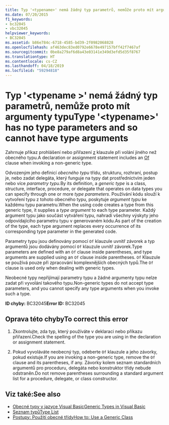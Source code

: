 ```yaml
---
title: Typ '<typename>' nemá žádný typ parametrů, nemůže proto mít argumenty typu
ms.date: 07/20/2015
f1_keywords:
- bc32045
- vbc32045
helpviewer_keywords:
- BC32045
ms.assetid: b86e784c-6718-4585-bd39-2f0982068828
ms.openlocfilehash: af463dec83ed0792e6678e497157bff42f7467af
ms.sourcegitcommit: 0be8a279af6d8a43e03141e349d3efd5d35f8767
ms.translationtype: HT
ms.contentlocale: cs-CZ
ms.lasthandoff: 04/18/2019
ms.locfileid: "59294818"
---
```

# <a name="type-typename-has-no-type-parameters-and-so-cannot-have-type-arguments"></a><span data-ttu-id="af6e4-102">Typ '\<typename >' nemá žádný typ parametrů, nemůže proto mít argumenty typu</span><span class="sxs-lookup"><span data-stu-id="af6e4-102">Type '\<typename>' has no type parameters and so cannot have type arguments</span></span>
<span data-ttu-id="af6e4-103">Zahrnuje příkaz prohlášení nebo přiřazení [z](../../visual-basic/language-reference/statements/of-clause.md) klauzule při volání jiného než obecného typu.</span><span class="sxs-lookup"><span data-stu-id="af6e4-103">A declaration or assignment statement includes an [Of](../../visual-basic/language-reference/statements/of-clause.md) clause when invoking a non-generic type.</span></span>  
  
 <span data-ttu-id="af6e4-104">Odvozeným jeho definicí *obecného typu* třídu, strukturu, rozhraní, postup je, nebo zadat delegáta, který funguje na typy dat prostřednictvím jeden nebo více *parametry typu*.</span><span class="sxs-lookup"><span data-stu-id="af6e4-104">By its definition, a *generic type* is a class, structure, interface, procedure, or delegate that operates on data types you can specify through one or more *type parameters*.</span></span> <span data-ttu-id="af6e4-105">Používání kódu slouží k vytvoření typu z tohoto obecného typu, poskytuje *argument typu* ke každému typu parametru.</span><span class="sxs-lookup"><span data-stu-id="af6e4-105">When the using code creates a type from this generic type, it supplies a *type argument* to each type parameter.</span></span> <span data-ttu-id="af6e4-106">Každý argument typu jako součást vytváření typu, nahradí všechny výskyty jeho odpovídajícího parametru typu v generovaném kódu.</span><span class="sxs-lookup"><span data-stu-id="af6e4-106">As part of the creation of the type, each type argument replaces every occurrence of its corresponding type parameter in the generated code.</span></span>  
  
 <span data-ttu-id="af6e4-107">Parametry typu jsou definovány pomocí `Of` klauzule uvnitř závorek a typ argumentů jsou dodávány pomocí `Of` klauzule uvnitř závorek.</span><span class="sxs-lookup"><span data-stu-id="af6e4-107">Type parameters are defined with an `Of` clause inside parentheses, and type arguments are supplied using an `Of` clause inside parentheses.</span></span> <span data-ttu-id="af6e4-108">`Of` Klauzule se používá pouze při zpracování komplexnějších obecných typů.</span><span class="sxs-lookup"><span data-stu-id="af6e4-108">The `Of` clause is used only when dealing with generic types.</span></span>  
  
 <span data-ttu-id="af6e4-109">Neobecné typy nepřijímají parametry typu a žádné argumenty typu nelze zadat při vyvolání takového typu.</span><span class="sxs-lookup"><span data-stu-id="af6e4-109">Non-generic types do not accept type parameters, and you cannot specify any type arguments when you invoke such a type.</span></span>  
  
 <span data-ttu-id="af6e4-110">**ID chyby:** BC32045</span><span class="sxs-lookup"><span data-stu-id="af6e4-110">**Error ID:** BC32045</span></span>  
  
## <a name="to-correct-this-error"></a><span data-ttu-id="af6e4-111">Oprava této chyby</span><span class="sxs-lookup"><span data-stu-id="af6e4-111">To correct this error</span></span>  
  
1. <span data-ttu-id="af6e4-112">Zkontrolujte, zda typ, který používáte v deklaraci nebo příkazu přiřazení.</span><span class="sxs-lookup"><span data-stu-id="af6e4-112">Check the spelling of the type you are using in the declaration or assignment statement.</span></span>  
  
2. <span data-ttu-id="af6e4-113">Pokud vyvoláváte neobecný typ, odeberte `Of` klauzule a jeho závorky, pokud existuje.</span><span class="sxs-lookup"><span data-stu-id="af6e4-113">If you are invoking a non-generic type, remove the `Of` clause and its parentheses, if any.</span></span> <span data-ttu-id="af6e4-114">Závorky kolem seznam standardních argumentů pro proceduru, delegáta nebo konstruktor třídy nebude odstraněn.</span><span class="sxs-lookup"><span data-stu-id="af6e4-114">Do not remove parentheses surrounding a standard argument list for a procedure, delegate, or class constructor.</span></span>  
  
## <a name="see-also"></a><span data-ttu-id="af6e4-115">Viz také:</span><span class="sxs-lookup"><span data-stu-id="af6e4-115">See also</span></span>

- [<span data-ttu-id="af6e4-116">Obecné typy v jazyce Visual Basic</span><span class="sxs-lookup"><span data-stu-id="af6e4-116">Generic Types in Visual Basic</span></span>](../../visual-basic/programming-guide/language-features/data-types/generic-types.md)
- [<span data-ttu-id="af6e4-117">Seznam typů</span><span class="sxs-lookup"><span data-stu-id="af6e4-117">Type List</span></span>](../../visual-basic/language-reference/statements/type-list.md)
- [<span data-ttu-id="af6e4-118">Postupy: Použití obecné třídy</span><span class="sxs-lookup"><span data-stu-id="af6e4-118">How to: Use a Generic Class</span></span>](../../visual-basic/programming-guide/language-features/data-types/how-to-use-a-generic-class.md)

